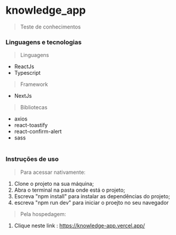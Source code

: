 # knowledge_app

> Teste de conhecimentos

### Linguagens e tecnologias

> Linguagens
- ReactJs
- Typescript

> Framework
- NextJs

> Bibliotecas
- axios
- react-toastify
- react-confirm-alert
- sass
#

### Instruções de uso
> Para acessar nativamente:
1. Clone o projeto na sua máquina;
2. Abra o terminal na pasta onde está o projeto;
3. Escreva "npm install" para instalar as dependências do projeto;
4. escreva "npm run dev" para iniciar o proejto no seu navegador

> Pela hospedagem:
1. Clique neste link : https://knowledge-app.vercel.app/

